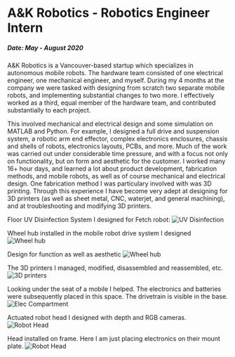 # A&K Robotics - Robotics Engineer Intern
##### Date: May - August 2020

A&K Robotics is a Vancouver-based startup which specializes in autonomous mobile robots. The hardware team consisted of one electrical engineer, one mechanical engineer, and myself. During my 4 months at the company we were tasked with designing from scratch two separate mobile robots, and implementing substantial changes to two more. I effectively worked as a third, equal member of the hardware team, and contributed substantially to each project.  

This involved mechanical and electrical design and some simulation on MATLAB and Python. For example, I designed a full drive and suspension system, a robotic arm end effector, complex electronics enclosures, chassis and shells of robots, electronics layouts, PCBs, and more. Much of the work was carried out under considerable time pressure, and with a focus not only on functionality, but on form and aesthetic for the customer. I worked many 16+ hour days, and learned a lot about product development, fabrication methods, and mobile robots, as well as of course mechanical and electrical design. One fabrication method I was particulary involved with was 3D printing. Through this experience I have become very adept at designing for 3D printers (as well as sheet metal, CNC, waterjet, and general machining), and at troubleshooting and modifying 3D printers.

Floor UV Disinfection System I designed for Fetch robot:
![UV Disinfection](/images/ak0.jpg)

Wheel hub installed in the mobile robot drive system I designed
![Wheel hub](/images/ak1.jpg)

Design for function as well as aesthetic
![Wheel hub](/images/ak2.jpg)

The 3D printers I managed, modified, disassembled and reassembled, etc.
![3D printers](/images/ak3.jpg)

Looking under the seat of a mobile I helped. The electronics and batteries were subsequently placed in this space. The drivetrain is visible in the base.
![Elec Compartment](/images/ak4.jpeg)

Actuated robot head I designed with depth and RGB cameras.
![Robot Head](/images/ak5.jpeg)

Head installed on frame. Here I am just placing electronics on their mount plate.
![Robot Head](/images/ak6.jpeg)

